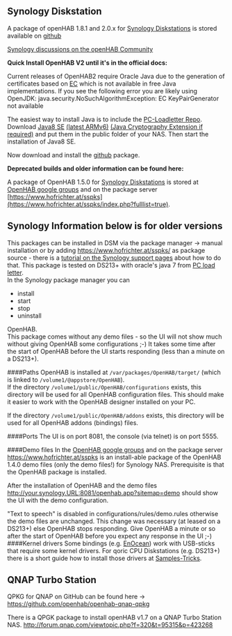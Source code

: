 
## Synology Diskstation

A package of openHAB 1.8.1 and 2.0.x for [Synology Diskstations](http://www.synology.com/en-us/products/index) is stored available on [github](https://github.com/cniweb/openhab-syno-spk/releases)

[Synology discussions on the openHAB Community](https://community.openhab.org/t/synology-diskstation/1446)

**Quick Install OpenHAB V2 until it's in the official docs:**

Current releases of OpenHAB2 require Oracle Java due to the generation of certificates based on [EC](https://en.wikipedia.org/wiki/Elliptic_curve_cryptography) which is not available in free Java implementations. If you see the following error you are likely using OpenJDK:
    java.security.NoSuchAlgorithmException: EC KeyPairGenerator not available

The easiest way to install Java is to include the [PC-Loadletter Repo](http://packages.pcloadletter.co.uk/). Download [Java8 SE](http://www.oracle.com/technetwork/java/embedded/index.html) [(latest ARMv6)](http://www.oracle.com/technetwork/java/embedded/embedded-se/downloads/javase-embedded-downloads-2209751.html) [(Java Cryptography Extension if required)](http://www.oracle.com/technetwork/java/javase/downloads/jce8-download-2133166.html) and put them in the public folder of your NAS. Then start the installation of Java8 SE.

Now download and install the [github](https://github.com/cniweb/openhab-syno-spk/releases) package.

**Deprecated builds and older information can be found here:**

A package of OpenHAB 1.5.0 for [Synology Diskstations](http://www.synology.com/en-us/products/index) is stored at [OpenHAB google groups](https://groups.google.com/d/msg/openhab/lrzcZDYI3Ug/hLJF-sUUjgMJ) and on the package server [https://www.hofrichter.at/sspks](https://www.hofrichter.at/sspks/index.php?fulllist=true).

## Synology Information below is for older versions

This packages can be installed in DSM via the package manager -> manual installation or by adding https://www.hofrichter.at/sspks/ as package source - there is a [tutorial on the Synology support pages](http://www.synology.com/en-us/support/tutorials/500) about how to do that.
This package is tested on DS213+ with oracle's java 7 from [PC load letter](http://pcloadletter.co.uk/2011/08/23/java-package-for-synology/).  
In the Synology package manager you can
* install
* start
* stop
* uninstall

OpenHAB.  
This package comes without any demo files - so the UI will not show much without giving OpenHAB some configurations ;-)
It takes some time after the start of OpenHAB before the UI starts responding (less than a minute on a DS213+).

####Paths
OpenHAB is installed at `/var/packages/OpenHAB/target/` (which is linked to `/volume1/@appstore/OpenHAB`).  
If the directory `/volume1/public/OpenHAB/configurations` exists, this directory will be used for all OpenHAB configuration files. This should make it easier to work with the OpenHAB designer installed on your PC.

If the directory `/volume1/public/OpenHAB/addons` exists, this directory will be used for all OpenHAB addons (bindings) files.

####Ports
The UI is on port 8081, the console (via telnet) is on port 5555.  

####Demo files
In the [OpenHAB google groups](https://groups.google.com/d/msg/openhab/lrzcZDYI3Ug/94XD81A9TYAJ) and on the package server https://www.hofrichter.at/sspks is an install-able package of the OpenHAB 1.4.0 demo files (only the demo files!) for Synology NAS. Prerequisite is that the OpenHAB package is installed.

After the installation of OpenHAB and the demo files http://your.synology.URL:8081/openhab.app?sitemap=demo should show the UI with the demo configuration.

"Text to speech" is disabled in configurations/rules/demo.rules otherwise the demo files are unchanged. This change was necessary (at leased on a DS213+) else OpenHAB stops responding.
Give OpenHAB a minute or so after the start of OpenHAB before you expect any response in the UI ;-)
####Kernel drivers
Some bindings (e.g. [EnOcean](https://github.com/openhab/openhab/wiki/EnOcean-Binding)) work with USB-sticks that require some kernel drivers. For qoric CPU Diskstations (e.g. DS213+) there is a short guide how to install those drivers at [Samples-Tricks](https://github.com/openhab/openhab/wiki/Samples-Tricks#enocean-binding-on-synology-ds213-kernel-driver-package).  

## QNAP Turbo Station

QPKG for QNAP on GitHub can be found here -> https://github.com/openhab/openhab-qnap-qpkg

There is a QPGK package to install openHAB v1.7 on a QNAP Turbo Station NAS.
http://forum.qnap.com/viewtopic.php?f=320&t=95315&p=423268